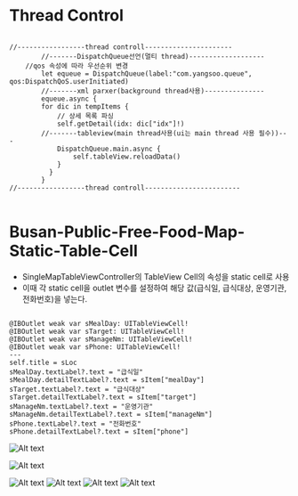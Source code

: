 
# Thread Control
<pre><code>
//-----------------thread controll----------------------
        //-------DispatchQueue선언(멀티 thread)-------------------
	//qos 속성에 따라 우선순위 변경
        let equeue = DispatchQueue(label:"com.yangsoo.queue", qos:DispatchQoS.userInitiated)
        //-------xml parxer(background thread사용)---------------
        equeue.async {
		for dic in tempItems {
			// 상세 목록 파싱
			self.getDetail(idx: dic["idx"]!)
        //-------tableview(main thread사용(ui는 main thread 사용 필수))---
            DispatchQueue.main.async {
                self.tableView.reloadData()
            }
          }
        }
//-----------------thread controll------------------------
</code>
</pre>


# Busan-Public-Free-Food-Map-Static-Table-Cell
* SingleMapTableViewController의 TableView Cell의 속성을 static cell로 사용
* 이때 각 static cell을 outlet 변수를 설정하여 해당 값(급식일, 급식대상, 운영기관, 전화번호)을 넣는다.
<pre><code>  
@IBOutlet weak var sMealDay: UITableViewCell!
@IBOutlet weak var sTarget: UITableViewCell!
@IBOutlet weak var sManageNm: UITableViewCell!
@IBOutlet weak var sPhone: UITableViewCell! 
---
self.title = sLoc
sMealDay.textLabel?.text = "급식일"
sMealDay.detailTextLabel?.text = sItem["mealDay"]
sTarget.textLabel?.text = "급식대상"
sTarget.detailTextLabel?.text = sItem["target"]
sManageNm.textLabel?.text = "운영기관"
sManageNm.detailTextLabel?.text = sItem["manageNm"]
sPhone.textLabel?.text = "전화번호"
sPhone.detailTextLabel?.text = sItem["phone"]
</code></pre>

![Alt text](https://jhkim3217.gitbooks.io/busan-open-data-app-dev/content/assets/static-cell-STB.png)

![Alt text](https://jhkim3217.gitbooks.io/busan-open-data-app-dev/content/assets/static_cell_att.png)

![Alt text](https://jhkim3217.gitbooks.io/busan-open-data-app-dev/content/assets/statci-cell01.jpg)
![Alt text](https://jhkim3217.gitbooks.io/busan-open-data-app-dev/content/assets/statci-cell02.jpg)
![Alt text](https://jhkim3217.gitbooks.io/busan-open-data-app-dev/content/assets/statci-cell03.jpg)
![Alt text](https://jhkim3217.gitbooks.io/busan-open-data-app-dev/content/assets/statci-cell04.jpg)
